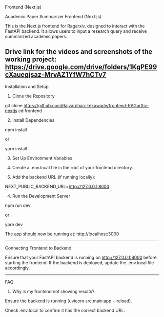 Frontend (Next.js) 

Academic Paper Summarizer Frontend (Next.js)

This is the Next.js frontend for Ragarxiv, designed to interact with the FastAPI backend. It allows users to input a research query and receive summarized academic papers.

Drive link for the videos and screenshots of the working project: https://drive.google.com/drive/folders/1KgPE99cXauegjsaz-MrvAZ1YfW7hCTv7
---

Installation and Setup

1. Clone the Repository

git clone https://github.com/Rajvardhan-Tekawade/frontend-RAGarXiv-nextjs
cd frontend

2. Install Dependencies

npm install

or

yarn install

3. Set Up Environment Variables

1. Create a .env.local file in the root of your frontend directory.


2. Add the backend URL (if running locally):

NEXT_PUBLIC_BACKEND_URL=http://127.0.0.1:8000



4. Run the Development Server

npm run dev

or

yarn dev

The app should now be running at:
http://localhost:3000


---

Connecting Frontend to Backend

Ensure that your FastAPI backend is running on http://127.0.0.1:8000 before starting the frontend. If the backend is deployed, update the .env.local file accordingly.


---

FAQ

1. Why is my frontend not showing results?

Ensure the backend is running (uvicorn src.main:app --reload).

Check .env.local to confirm it has the correct backend URL.
